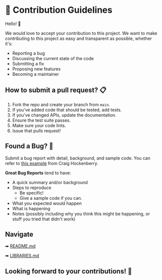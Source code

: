 # 📜 Contribution Guidelines 

Hello! 👋

We would love to accept your contribution to this project. We want to make contributing to this project as easy and transparent as possible, whether it's:

- Reporting a bug
- Discussing the current state of the code
- Submitting a fix
- Proposing new features
- Becoming a maintainer

## How to submit a pull request? 📋
1. Fork the repo and create your branch from `main`.
2. If you've added code that should be tested, add tests.
3. If you've changed APIs, update the documentation.
4. Ensure the test suite passes.
5. Make sure your code lints.
6. Issue that pulls request!

## Found a Bug? 🐞
Submit a bug report with detail, background, and sample code.
You can refer to [this example](http://www.openradar.me/11905408) from Craig Hockenberry.

**Great Bug Reports** tend to have:
- A quick summary and/or background
- Steps to reproduce
  - Be specific!
  - Give a sample code if you can. 
- What you expected would happen
- What is happening 
- Notes (possibly including why you think this might be happening, or stuff you tried that didn't work)


## Navigate

➡ [README.md](https://github.com/kescardoso/datasetbucket#readme)

➡ [LIBRARIES.md](https://github.com/kescardoso/datasetbucket/blob/main/LIBRARIES.md)


## Looking forward to your contributions! 🎉
